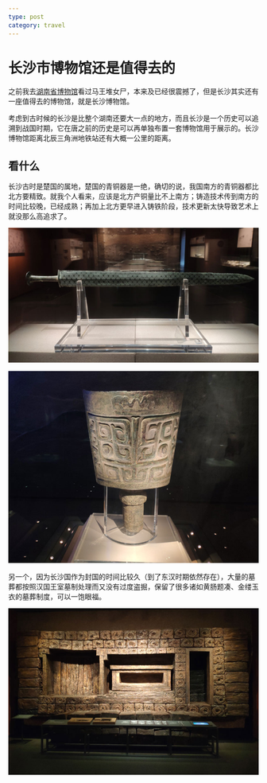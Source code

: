 ```yaml
---
type: post
category: travel
---
```


# 长沙市博物馆还是值得去的

之前我去[湖南省博物馆](/travel/2019/04/07/湘江没有百舸争流倒有汉墓一座.html)看过马王堆女尸，本来及已经很震撼了，但是长沙其实还有一座值得去的博物馆，就是长沙博物馆。

考虑到古时候的长沙是比整个湖南还要大一点的地方，而且长沙是一个历史可以追溯到战国时期，它在唐之前的历史是可以再单独布置一套博物馆用于展示的。长沙博物馆距离北辰三角洲地铁站还有大概一公里的距离。

## 看什么

长沙古时是楚国的属地，楚国的青铜器是一绝，确切的说，我国南方的青铜器都比北方要精致。就我个人看来，应该是北方产铜量比不上南方；铸造技术传到南方的时间比较晚，已经成熟；再加上北方更早进入铸铁阶段，技术更新太快导致艺术上就没那么高追求了。

![青铜剑](./2020-07-25-0.jpg)

![青铜铙](./2020-07-25-2.jpg)

另一个，因为长沙国作为封国的时间比较久（到了东汉时期依然存在），大量的墓葬都按照汉国王室墓制处理而又没有过度盗掘，保留了很多诸如黄肠题凑、金缕玉衣的墓葬制度，可以一饱眼福。

![黄肠题凑](./2020-07-25-3.jpg)
